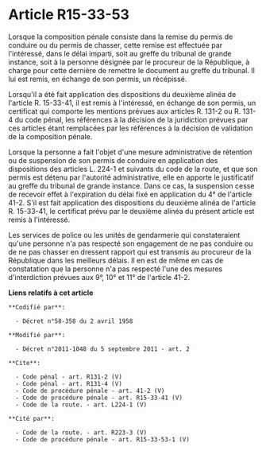 # Article R15-33-53

Lorsque la composition pénale consiste dans la remise du permis de conduire ou du permis de chasser, cette remise est
effectuée par l'intéressé, dans le délai imparti, soit au greffe du tribunal de grande instance, soit à la personne désignée
par le procureur de la République, à charge pour cette dernière de remettre le document au greffe du tribunal. Il lui est
remis, en échange de son permis, un récépissé. 

Lorsqu'il a été fait application des dispositions du deuxième alinéa de l'article R. 15-33-41, il est remis à l'intéressé, en
échange de son permis, un certificat qui comporte les mentions prévues aux articles R. 131-2 ou R. 131-4 du code pénal, les
références à la décision de la juridiction prévues par ces articles étant remplacées par les références à la décision de
validation de la composition pénale. 

Lorsque la personne a fait l'objet d'une mesure administrative de rétention ou de suspension de son permis de conduire en
application des dispositions des articles L. 224-1 et suivants du code de la route, et que son permis est détenu par
l'autorité administrative, elle en apporte le justificatif au greffe du tribunal de grande instance. Dans ce cas, la
suspension cesse de recevoir effet à l'expiration du délai fixé en application du 4° de l'article 41-2. S'il est fait
application des dispositions du deuxième alinéa de l'article R. 15-33-41, le certificat prévu par le deuxième alinéa du
présent article est remis à l'intéressé. 

Les services de police ou les unités de gendarmerie qui constateraient qu'une personne n'a pas respecté son engagement de ne
pas conduire ou de ne pas chasser en dressent rapport qui est transmis au procureur de la République dans les meilleurs
délais. Il en est de même en cas de constatation que la personne n'a pas respecté l'une des mesures d'interdiction prévues
aux 9°, 10° et 11° de l'article 41-2.

**Liens relatifs à cet article**

	**Codifié par**:

	  - Décret n°58-358 du 2 avril 1958

	**Modifié par**:

	  - Décret n°2011-1048 du 5 septembre 2011 - art. 2

	**Cite**:

	  - Code pénal - art. R131-2 (V)
	  - Code pénal - art. R131-4 (V)
	  - Code de procédure pénale - art. 41-2 (V)
	  - Code de procédure pénale - art. R15-33-41 (V)
	  - Code de la route. - art. L224-1 (V)

	**Cité par**:

	  - Code de la route. - art. R223-3 (V)
	  - Code de procédure pénale - art. R15-33-53-1 (V)
